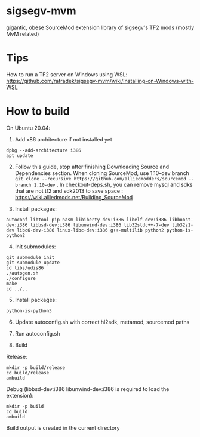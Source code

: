 # sigsegv-mvm
gigantic, obese SourceMod extension library of sigsegv's TF2 mods (mostly MvM related)

# Tips

How to run a TF2 server on Windows using WSL: https://github.com/rafradek/sigsegv-mvm/wiki/Installing-on-Windows-with-WSL

# How to build

On Ubuntu 20.04:

1. Add x86 architecture if not installed yet
```
dpkg --add-architecture i386
apt update
```

2. Follow this guide, stop after finishing Downloading Source and Dependencies section. When cloning SourceMod, use 1.10-dev branch `git clone --recursive https://github.com/alliedmodders/sourcemod --branch 1.10-dev` . In checkout-deps.sh, you can remove mysql and sdks that are not tf2 and sdk2013 to save space : https://wiki.alliedmods.net/Building_SourceMod

3. Install packages:
```
autoconf libtool pip nasm libiberty-dev:i386 libelf-dev:i386 libboost-dev:i386 libbsd-dev:i386 libunwind-dev:i386 lib32stdc++-7-dev lib32z1-dev libc6-dev-i386 linux-libc-dev:i386 g++-multilib python2 python-is-python2
```

4. Init submodules:
```
git submodule init
git submodule update
cd libs/udis86
./autogen.sh
./configure
make
cd ../..
```

5. Install packages:
```
python-is-python3
```

6. Update autoconfig.sh with correct hl2sdk, metamod, sourcemod paths

7. Run autoconfig.sh

8. Build

Release:
```
mkdir -p build/release
cd build/release
ambuild
```

Debug (libbsd-dev:i386 libunwind-dev:i386 is required to load the extension):
```
mkdir -p build
cd build
ambuild
```

Build output is created in the current directory 
